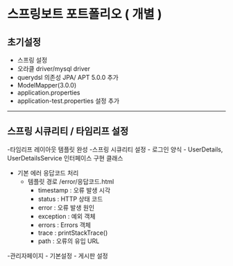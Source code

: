 # 스프링보트 포트폴리오 ( 개별 ) 

## 초기설정 
- 스프링 설정
- 오라클 driver/mysql driver
- querydsl 의존성 JPA/ APT 5.0.0 추가 
- ModelMapper(3.0.0)
- application.properties
- application-test.properties 설정 추가
***

## 스프링 시큐리티 / 타임리프 설정 
-타임리프 레이아웃 템플릿 완성
-스프링 시큐리티 설정 
	- 로그인 양식
	- UserDetails, UserDetailsService 인터페이스 구현 클래스 

* 기본 에러 응답코드 처리
	- 템플릿 경로 /error/응답코드.html
  		- timestamp : 오류 발생 시각
    	- status : HTTP 상태 코드
        - error : 오류 발생 원인
        - exception : 예외 객체
        - errors : Errors 객체
        - trace : printStackTrace()
        - path : 오류의 유입 URL

-관리자페이지 
	- 기본설정
	- 게시판 설정 